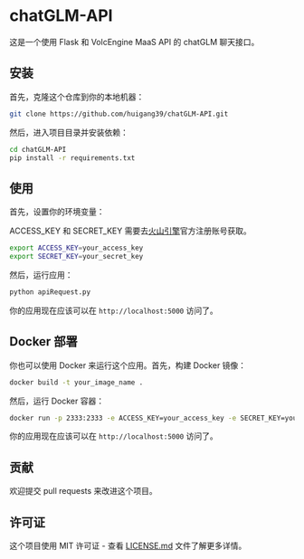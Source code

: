 # chatGLM-API

这是一个使用 Flask 和 VolcEngine MaaS API 的 chatGLM 聊天接口。

## 安装

首先，克隆这个仓库到你的本地机器：

```bash
git clone https://github.com/huigang39/chatGLM-API.git
```

然后，进入项目目录并安装依赖：

```bash
cd chatGLM-API
pip install -r requirements.txt
```

## 使用

首先，设置你的环境变量：

ACCESS_KEY 和 SECRET_KEY 需要去[火山引擎](https://www.volcengine.com/)官方注册账号获取。

```bash
export ACCESS_KEY=your_access_key
export SECRET_KEY=your_secret_key
```

然后，运行应用：

```bash
python apiRequest.py
```

你的应用现在应该可以在 `http://localhost:5000` 访问了。

## Docker 部署

你也可以使用 Docker 来运行这个应用。首先，构建 Docker 镜像：

```bash
docker build -t your_image_name .
```

然后，运行 Docker 容器：

```bash
docker run -p 2333:2333 -e ACCESS_KEY=your_access_key -e SECRET_KEY=your_secret_key your_image_name
```

你的应用现在应该可以在 `http://localhost:5000` 访问了。

## 贡献

欢迎提交 pull requests 来改进这个项目。

## 许可证

这个项目使用 MIT 许可证 - 查看 [LICENSE.md](LICENSE.md) 文件了解更多详情。
